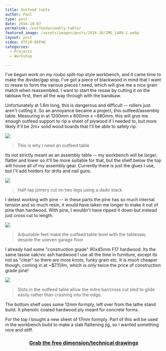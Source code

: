 ```yaml
---
title: Outfeed table
author: Paul
type: post
date: 2016-10-07
permalink: /outfeedassembly-table/
featured_image: /assets/images/posts/2016-10/IMG_1480-1.webp
layout: post
video: 8TFjR-8kFHQ
categories:
  - Projects
  - Workshop

---
```

I've begun work on my roubo split-top style workbench, and it came time to make the divider/gap stop. I've got a piece of blackwood in mind that I want to resaw to form the various pieces I need, which will give me a nice grain match when reassembled. I want to start the resaw by cutting it on the tablsaw first, then all the way through with the bandsaw.

Unfortunately at 1.6m long, this is dangerous and difficult -- rollers just aren't cutting it. So an annoyance became a project, this outfeed/assembly table. Measuring in at 1200mm x 800mm x ~880mm, this will give me enough outfeed support to rip a sheet of plywood if I needed to, but more likely it'll be 2m+ solid wood boards that I'll be able to safely rip.

![][1]
> This is why I need an outfeed table

Its not strictly meant as an assembly table -- my workbench will be larger, flatter and lower so it'll be more suitable for that, but the shelf below the top will house all of my assembly gear. Currently there is just the glues I use, but I'll add holders for drills and nail guns.

![][2]
> Half-lap joinery cut on two legs using a dado stack

I detest working with pine -- in these parts the pine has so much internal tension and so much resin, it would have taken me longer to make it out of pine than hardwood. With pine, I wouldn't have ripped it down but instead just cross cut to length.

![][3]
> Adjustable feet make the outfeed table level with the tablesaw, despite the uneven garage floor

I already had some "construction grade" 90x45mm F17 hardwood. Its the same tassie oak/vic ash hardwood I use all the time in furniture, except its not as "clear" so there are more knots, funky grain etc. It is _much_ cheaper though, coming in at ~$7.11/lm, which is _only_ twice the price of construction grade pine!

![][4]
> Slots in the outfeed table allow the mitre bar/cross cut sled to glide easily rather than crashing into the edge.

The bottom shelf uses some 12mm formply, left over from the lathe stand build. It phenolic coated hardwood ply meant for concrete forms.

For the top I bought a new sheet of 17mm formply. Part of this will be used in the workbench build to make a slab flattening jig, so I wanted something nice and stiff.

<h3 style="text-align: center;">
  <a href="/product/outfeed-table">Grab the free dimension/technical drawings</a>
</h3>

 [1]: /assets/images/posts/2016-10/Adobe-Premiere-Pro_2016-10-07_10-33-33.webp
 [2]: /assets/images/posts/2016-10/Adobe-Premiere-Pro_2016-10-07_10-33-51.webp
 [3]: /assets/images/posts/2016-10/Adobe-Premiere-Pro_2016-10-07_10-34-18.webp
 [4]: /assets/images/posts/2016-10/Adobe-Premiere-Pro_2016-10-07_10-34-38.webp